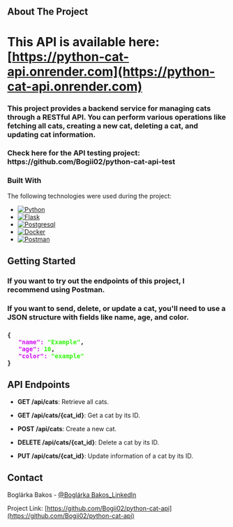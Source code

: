 <a name="readme-top"></a>

<!-- PROJECT LOGO -->
<br />

<!-- ABOUT THE PROJECT -->

## About The Project

# This API is available here: [https://python-cat-api.onrender.com](https://python-cat-api.onrender.com)
<h3>This project provides a backend service for managing cats through a RESTful API. You can perform various operations like fetching all cats, creating a new cat, deleting a cat, and updating cat information.</h3>
<h3>Check here for the API testing project: https://github.com/Bogii02/python-cat-api-test</h3>


### Built With

The following technologies were used during the project:

* [![Python][Python]][Python-url]
* [![Flask][Flask]][Flask-url]
* [![Postgresql][Postgres]][Postgres-url]
* [![Docker][Docker]][Docker-url]
* [![Postman][Postman]][Postman-url]

<!-- GETTING STARTED -->

## Getting Started

<h3>If you want to try out the endpoints of this project, I recommend using Postman.</h3>
<h3>If you want to send, delete, or update a cat, you'll need to use a JSON structure with fields like name, age, and color.</h3>

<h3><code>{
   <span style="color:#D009F6">"name":</span> <span style="color:#2FF609">"Example"</span>,
   <span style="color:#D009F6">"age":</span> <span style="color:#2FF609">10</span>,
   <span style="color:#D009F6">"color":</span> <span style="color:#2FF609">"example"</span>
}
</code><h3>

<!-- FEATURES -->

## API Endpoints

- **GET /api/cats**: Retrieve all cats.

- **GET /api/cats/{cat_id}**: Get a cat by its ID.

- **POST /api/cats**: Create a new cat.

- **DELETE /api/cats/{cat_id}**: Delete a cat by its ID.

- **PUT /api/cats/{cat_id}**: Update information of a cat by its ID.


<!-- CONTACT -->

## Contact

Boglárka Bakos - [@Boglárka Bakos_LinkedIn](https://linkedin.com/in/boglarka-bakos)

Project Link: [https://github.com/Bogii02/python-cat-api](https://github.com/Bogii02/python-cat-api)


[Python]: https://img.shields.io/badge/python-3670A0?style=for-the-badge&logo=python&logoColor=ffdd54
[Python-url]: https://www.python.org

[Flask]: https://img.shields.io/badge/flask-%23000.svg?style=for-the-badge&logo=flask&logoColor=white
[Flask-url]: https://flask.palletsprojects.com/en/3.0.x/

[Postgres]: https://img.shields.io/badge/postgres-%23316192.svg?style=for-the-badge&logo=postgresql&logoColor=white
[Postgres-url]: https://www.postgresql.org

[Docker]: https://img.shields.io/badge/docker-%230db7ed.svg?style=for-the-badge&logo=docker&logoColor=white
[Docker-url]: https://www.docker.com

[Postman]: https://img.shields.io/badge/Postman-FF6C37?style=for-the-badge&logo=postman&logoColor=white
[Postman-url]: https://www.postman.com
